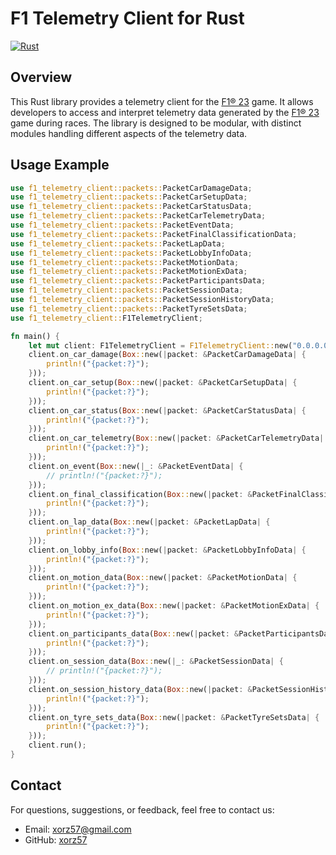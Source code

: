 # F1 Telemetry Client for Rust

[![Rust](https://github.com/xorz57/f1-telemetry-client/actions/workflows/rust.yml/badge.svg)](https://github.com/xorz57/f1-telemetry-client/actions/workflows/rust.yml)

## Overview

This Rust library provides a telemetry client for the [F1® 23](https://store.steampowered.com/app/2108330/F1_23/) game. It allows developers to access and interpret telemetry data generated by the [F1® 23](https://store.steampowered.com/app/2108330/F1_23/) game during races. The library is designed to be modular, with distinct modules handling different aspects of the telemetry data.

## Usage Example

```rust
use f1_telemetry_client::packets::PacketCarDamageData;
use f1_telemetry_client::packets::PacketCarSetupData;
use f1_telemetry_client::packets::PacketCarStatusData;
use f1_telemetry_client::packets::PacketCarTelemetryData;
use f1_telemetry_client::packets::PacketEventData;
use f1_telemetry_client::packets::PacketFinalClassificationData;
use f1_telemetry_client::packets::PacketLapData;
use f1_telemetry_client::packets::PacketLobbyInfoData;
use f1_telemetry_client::packets::PacketMotionData;
use f1_telemetry_client::packets::PacketMotionExData;
use f1_telemetry_client::packets::PacketParticipantsData;
use f1_telemetry_client::packets::PacketSessionData;
use f1_telemetry_client::packets::PacketSessionHistoryData;
use f1_telemetry_client::packets::PacketTyreSetsData;
use f1_telemetry_client::F1TelemetryClient;

fn main() {
    let mut client: F1TelemetryClient = F1TelemetryClient::new("0.0.0.0:20777");
    client.on_car_damage(Box::new(|packet: &PacketCarDamageData| {
        println!("{packet:?}");
    }));
    client.on_car_setup(Box::new(|packet: &PacketCarSetupData| {
        println!("{packet:?}");
    }));
    client.on_car_status(Box::new(|packet: &PacketCarStatusData| {
        println!("{packet:?}");
    }));
    client.on_car_telemetry(Box::new(|packet: &PacketCarTelemetryData| {
        println!("{packet:?}");
    }));
    client.on_event(Box::new(|_: &PacketEventData| {
        // println!("{packet:?}");
    }));
    client.on_final_classification(Box::new(|packet: &PacketFinalClassificationData| {
        println!("{packet:?}");
    }));
    client.on_lap_data(Box::new(|packet: &PacketLapData| {
        println!("{packet:?}");
    }));
    client.on_lobby_info(Box::new(|packet: &PacketLobbyInfoData| {
        println!("{packet:?}");
    }));
    client.on_motion_data(Box::new(|packet: &PacketMotionData| {
        println!("{packet:?}");
    }));
    client.on_motion_ex_data(Box::new(|packet: &PacketMotionExData| {
        println!("{packet:?}");
    }));
    client.on_participants_data(Box::new(|packet: &PacketParticipantsData| {
        println!("{packet:?}");
    }));
    client.on_session_data(Box::new(|_: &PacketSessionData| {
        // println!("{packet:?}");
    }));
    client.on_session_history_data(Box::new(|packet: &PacketSessionHistoryData| {
        println!("{packet:?}");
    }));
    client.on_tyre_sets_data(Box::new(|packet: &PacketTyreSetsData| {
        println!("{packet:?}");
    }));
    client.run();
}
```

## Contact

For questions, suggestions, or feedback, feel free to contact us:

- Email: [xorz57@gmail.com](mailto:xorz57@gmail.com)
- GitHub: [xorz57](https://github.com/xorz57)
